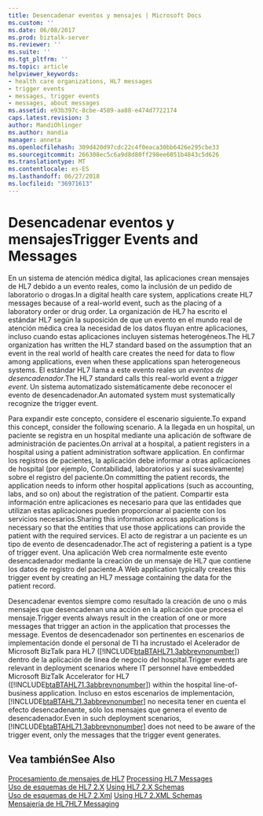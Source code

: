 ```yaml
---
title: Desencadenar eventos y mensajes | Microsoft Docs
ms.custom: ''
ms.date: 06/08/2017
ms.prod: biztalk-server
ms.reviewer: ''
ms.suite: ''
ms.tgt_pltfrm: ''
ms.topic: article
helpviewer_keywords:
- health care organizations, HL7 messages
- trigger events
- messages, trigger events
- messages, about messages
ms.assetid: e93b397c-8cbe-4589-aa88-e474d7722174
caps.latest.revision: 3
author: MandiOhlinger
ms.author: mandia
manager: anneta
ms.openlocfilehash: 309d420d97cdc22c4f0eaca30bb6426e295cbe33
ms.sourcegitcommit: 266308ec5c6a9d8d80ff298ee6051b4843c5d626
ms.translationtype: MT
ms.contentlocale: es-ES
ms.lasthandoff: 06/27/2018
ms.locfileid: "36971613"
---
```

# <a name="trigger-events-and-messages"></a><span data-ttu-id="8c5cb-102">Desencadenar eventos y mensajes</span><span class="sxs-lookup"><span data-stu-id="8c5cb-102">Trigger Events and Messages</span></span>
<span data-ttu-id="8c5cb-103">En un sistema de atención médica digital, las aplicaciones crean mensajes de HL7 debido a un evento reales, como la inclusión de un pedido de laboratorio o drogas.</span><span class="sxs-lookup"><span data-stu-id="8c5cb-103">In a digital health care system, applications create HL7 messages because of a real-world event, such as the placing of a laboratory order or drug order.</span></span> <span data-ttu-id="8c5cb-104">La organización de HL7 ha escrito el estándar HL7 según la suposición de que un evento en el mundo real de atención médica crea la necesidad de los datos fluyan entre aplicaciones, incluso cuando estas aplicaciones incluyen sistemas heterogéneos.</span><span class="sxs-lookup"><span data-stu-id="8c5cb-104">The HL7 organization has written the HL7 standard based on the assumption that an event in the real world of health care creates the need for data to flow among applications, even when these applications span heterogeneous systems.</span></span> <span data-ttu-id="8c5cb-105">El estándar HL7 llama a este evento reales un *eventos de desencadenador*.</span><span class="sxs-lookup"><span data-stu-id="8c5cb-105">The HL7 standard calls this real-world event a *trigger event*.</span></span> <span data-ttu-id="8c5cb-106">Un sistema automatizado sistemáticamente debe reconocer el evento de desencadenador.</span><span class="sxs-lookup"><span data-stu-id="8c5cb-106">An automated system must systematically recognize the trigger event.</span></span>  
  
 <span data-ttu-id="8c5cb-107">Para expandir este concepto, considere el escenario siguiente.</span><span class="sxs-lookup"><span data-stu-id="8c5cb-107">To expand this concept, consider the following scenario.</span></span> <span data-ttu-id="8c5cb-108">A la llegada en un hospital, un paciente se registra en un hospital mediante una aplicación de software de administración de pacientes.</span><span class="sxs-lookup"><span data-stu-id="8c5cb-108">On arrival at a hospital, a patient registers in a hospital using a patient administration software application.</span></span> <span data-ttu-id="8c5cb-109">En confirmar los registros de pacientes, la aplicación debe informar a otras aplicaciones de hospital (por ejemplo, Contabilidad, laboratorios y así sucesivamente) sobre el registro del paciente.</span><span class="sxs-lookup"><span data-stu-id="8c5cb-109">On committing the patient records, the application needs to inform other hospital applications (such as accounting, labs, and so on) about the registration of the patient.</span></span> <span data-ttu-id="8c5cb-110">Compartir esta información entre aplicaciones es necesario para que las entidades que utilizan estas aplicaciones pueden proporcionar al paciente con los servicios necesarios.</span><span class="sxs-lookup"><span data-stu-id="8c5cb-110">Sharing this information across applications is necessary so that the entities that use those applications can provide the patient with the required services.</span></span> <span data-ttu-id="8c5cb-111">El acto de registrar a un paciente es un tipo de evento de desencadenador.</span><span class="sxs-lookup"><span data-stu-id="8c5cb-111">The act of registering a patient is a type of trigger event.</span></span> <span data-ttu-id="8c5cb-112">Una aplicación Web crea normalmente este evento desencadenador mediante la creación de un mensaje de HL7 que contiene los datos de registro del paciente.</span><span class="sxs-lookup"><span data-stu-id="8c5cb-112">A Web application typically creates this trigger event by creating an HL7 message containing the data for the patient record.</span></span>  
  
 <span data-ttu-id="8c5cb-113">Desencadenar eventos siempre como resultado la creación de uno o más mensajes que desencadenan una acción en la aplicación que procesa el mensaje.</span><span class="sxs-lookup"><span data-stu-id="8c5cb-113">Trigger events always result in the creation of one or more messages that trigger an action in the application that processes the message.</span></span> <span data-ttu-id="8c5cb-114">Eventos de desencadenador son pertinentes en escenarios de implementación donde el personal de TI ha incrustado el Acelerador de Microsoft BizTalk para HL7 ([!INCLUDE[btaBTAHL71.3abbrevnonumber](../../includes/btabtahl71-3abbrevnonumber-md.md)]) dentro de la aplicación de línea de negocio del hospital.</span><span class="sxs-lookup"><span data-stu-id="8c5cb-114">Trigger events are relevant in deployment scenarios where IT personnel have embedded Microsoft BizTalk Accelerator for HL7 ([!INCLUDE[btaBTAHL71.3abbrevnonumber](../../includes/btabtahl71-3abbrevnonumber-md.md)]) within the hospital line-of-business application.</span></span> <span data-ttu-id="8c5cb-115">Incluso en estos escenarios de implementación, [!INCLUDE[btaBTAHL71.3abbrevnonumber](../../includes/btabtahl71-3abbrevnonumber-md.md)] no necesita tener en cuenta el efecto desencadenante, sólo los mensajes que genera el evento de desencadenador.</span><span class="sxs-lookup"><span data-stu-id="8c5cb-115">Even in such deployment scenarios, [!INCLUDE[btaBTAHL71.3abbrevnonumber](../../includes/btabtahl71-3abbrevnonumber-md.md)] does not need to be aware of the trigger event, only the messages that the trigger event generates.</span></span>  
  
## <a name="see-also"></a><span data-ttu-id="8c5cb-116">Vea también</span><span class="sxs-lookup"><span data-stu-id="8c5cb-116">See Also</span></span>  
 <span data-ttu-id="8c5cb-117">[Procesamiento de mensajes de HL7](../../adapters-and-accelerators/accelerator-hl7/processing-hl7-messages.md) </span><span class="sxs-lookup"><span data-stu-id="8c5cb-117">[Processing HL7 Messages](../../adapters-and-accelerators/accelerator-hl7/processing-hl7-messages.md) </span></span>  
 <span data-ttu-id="8c5cb-118">[Uso de esquemas de HL7 2.X](../../adapters-and-accelerators/accelerator-hl7/using-hl7-2-x-schemas.md) </span><span class="sxs-lookup"><span data-stu-id="8c5cb-118">[Using HL7 2.X Schemas](../../adapters-and-accelerators/accelerator-hl7/using-hl7-2-x-schemas.md) </span></span>  
 <span data-ttu-id="8c5cb-119">[Uso de esquemas de HL7 2.Xml](../../adapters-and-accelerators/accelerator-hl7/using-hl7-2-xml-schemas.md) </span><span class="sxs-lookup"><span data-stu-id="8c5cb-119">[Using HL7 2.XML Schemas](../../adapters-and-accelerators/accelerator-hl7/using-hl7-2-xml-schemas.md) </span></span>  
 [<span data-ttu-id="8c5cb-120">Mensajería de HL7</span><span class="sxs-lookup"><span data-stu-id="8c5cb-120">HL7 Messaging</span></span>](../../adapters-and-accelerators/accelerator-hl7/hl7-messaging.md)